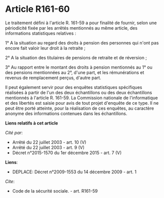 # Article R161-60

Le traitement défini à l'article R. 161-59 a pour finalité de fournir, selon une périodicité fixée par les arrêtés mentionnés
au même article, des informations statistiques relatives :

1° A la situation au regard des droits à pension des personnes qui n'ont pas encore fait valoir leur droit à la retraite ;

2° A la situation des titulaires de pensions de retraite et de réversion ;

3° Au rapport entre le montant des droits à pension mentionnés au 1° ou des pensions mentionnées au 2°, d'une part, et les
rémunérations et revenus de remplacement perçus, d'autre part.

Il peut également servir pour des enquêtes statistiques spécifiques réalisées à partir de l'un des deux échantillons ou des
deux échantillons mentionnés à l'article R. 161-59. La Commission nationale de l'informatique et des libertés est saisie pour
avis de tout projet d'enquête de ce type. Il ne peut être porté atteinte, pour la réalisation de ces enquêtes, au caractère
anonyme des informations contenues dans les échantillons.

**Liens relatifs à cet article**

_Cité par_:

  - Arrêté du 22 juillet 2003 - art. 10 (V)
  - Arrêté du 22 juillet 2003 - art. 9 (V)
  - Décret n°2015-1570 du 1er décembre 2015 - art. 7 (V)

**Liens**:

  - DEPLACE: Décret n°2009-1553 du 14 décembre 2009 - art. 1

_Cite_:

  - Code de la sécurité sociale. - art. R161-59

